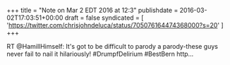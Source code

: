 +++
title = "Note on Mar 2 EDT 2016 at 12:3"
publishdate = 2016-03-02T17:03:51+00:00
draft = false
syndicated = [ 'https://twitter.com/chrisjohndeluca/status/705076164474368000?s=20' ]
+++

RT @HamillHimself: It's got to be difficult to parody a parody-these guys never fail to nail it hilariously! #DrumpfDelirium #BestBern http…
